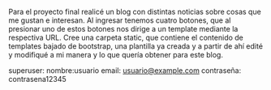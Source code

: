 Para el proyecto final realicé un blog con distintas noticias sobre cosas que me gustan e interesan.
Al ingresar tenemos cuatro botones, que al presionar uno de estos botones nos dirige a un template mediante la respectiva URL. Cree una carpeta static, que contiene el contenido de templates bajado de bootstrap, una plantilla ya creada y a partir de ahí edité y modifiqué a mi manera y lo que quería obtener para este blog.

superuser: nombre:usuario email: usuario@example.com contraseña: contrasena12345
